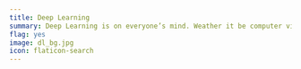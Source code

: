 ```yaml
---
title: Deep Learning
summary: Deep Learning is on everyone’s mind. Weather it be computer vision or Natural Language Processing both are powered by this awesome field.
flag: yes
image: dl_bg.jpg
icon: flaticon-search
---     
```

         